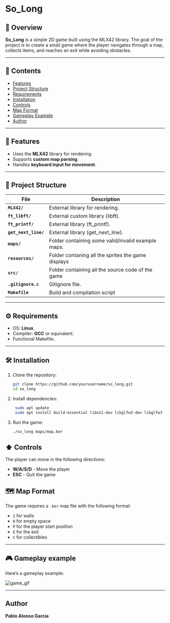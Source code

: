 # So_Long

## 📌 Overview

**So_Long**  is a simple 2D game built using the MLX42 library. The goal of the project is to create a small game where the player navigates through a map, collects items, and reaches an exit while avoiding obstacles.


---

## 📖 Contents

- [Features](#features)
- [Project Structure](#projectstructure)
- [Requirements](#requirements)
- [Installation](#installation)
- [Controls](#controls)
- [Map Format](#mapformat)
- [Gameplay Example](#gameplayexample)
- [Author](#author)

---

## 🚀 Features

- Uses the **MLX42** library for rendering.
- Supports **custom map parsing**.
- Handles **keyboard input for movement**.

---
## 📂 Project Structure
| File                        | Description                                                                 |
|-----------------------------|-----------------------------------------------------------------------------|
| **`MLX42/`**       | External library for rendering.         |
| **`ft_libft/`**       | External custom library (libft).         |
| **`ft_printf/`**       | External library (ft_printf).            |
| **`get_next_line/`** | External library (get_next_line).          |
| **`maps/`** | Folder containing some valid/invalid example maps.   |
| **`resources/`** | Folder contaning all the sprites the game displays   |
| **`src/`** | Folder containing all the source code of the game   |
| **`.gitignore.c`** | Gitignore file.   |
| **`Makefile`** | Build and compilation script   |



---

## ⚙️ Requirements

- OS: **Linux**.
- Compiler: **GCC** or equivalent.
- Functional Makefile.

---

## 🛠️ Installation

1. Clone the repository:
   ```sh
   git clone https://github.com/yourusername/so_long.git
   cd so_long
   ```

2. Install dependencies:
   ```sh
    sudo apt update
    sudo apt install build-essential libx11-dev libglfw3-dev libglfw3 xorg-dev
   ```

3. Run the game:
   ```sh
   ./so_long maps/map.ber
   ```

## ⬆️ Controls

The player can move in the following directions:

- **W/A/S/D** - Move the player
- **ESC** - Quit the game

## 🗺️ Map Format

The game requires a `.ber` map file with the following format:

- `1` for walls
- `0` for empty space
- `P` for the player start position
- `E` for the exit
- `C` for collectibles

---
## 🎮 Gameplay example

Here’s a gameplay example:


![game_gif](https://github.com/user-attachments/assets/2fc83da5-f6f8-4eec-8594-8b6ce8dbfb53)

---
## Author 

**Pablo Alonso García**
